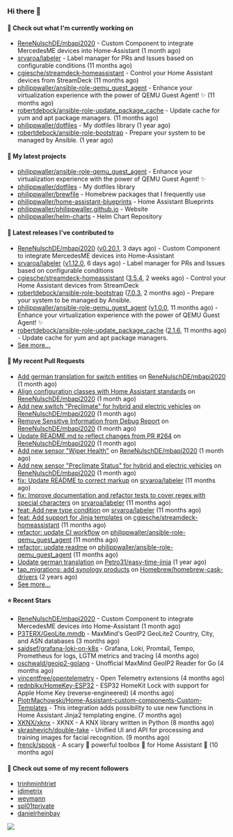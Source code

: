 ### Hi there 👋

#### 👷 Check out what I'm currently working on

- [ReneNulschDE/mbapi2020](https://github.com/ReneNulschDE/mbapi2020) - Custom Component to integrate MercedesME devices into Home-Assistant (1 month ago)
- [srvaroa/labeler](https://github.com/srvaroa/labeler) - Label manager for PRs and Issues based on configurable conditions (11 months ago)
- [cgiesche/streamdeck-homeassistant](https://github.com/cgiesche/streamdeck-homeassistant) - Control your Home Assistant devices from StreamDeck (11 months ago)
- [philippwaller/ansible-role-qemu_guest_agent](https://github.com/philippwaller/ansible-role-qemu_guest_agent) - Enhance your virtualization experience with the power of QEMU Guest Agent! ✨ (11 months ago)
- [robertdebock/ansible-role-update_package_cache](https://github.com/robertdebock/ansible-role-update_package_cache) - Update cache for yum and apt package managers. (11 months ago)
- [philippwaller/dotfiles](https://github.com/philippwaller/dotfiles) - My dotfiles library (1 year ago)
- [robertdebock/ansible-role-bootstrap](https://github.com/robertdebock/ansible-role-bootstrap) - Prepare your system to be managed by Ansible. (1 year ago)

#### 🌱 My latest projects

- [philippwaller/ansible-role-qemu_guest_agent](https://github.com/philippwaller/ansible-role-qemu_guest_agent) - Enhance your virtualization experience with the power of QEMU Guest Agent! ✨
- [philippwaller/dotfiles](https://github.com/philippwaller/dotfiles) - My dotfiles library
- [philippwaller/brewfile](https://github.com/philippwaller/brewfile) - Homebrew packages that I frequently use
- [philippwaller/home-assistant-blueprints](https://github.com/philippwaller/home-assistant-blueprints) - Home Assistant Blueprints
- [philippwaller/philippwaller.github.io](https://github.com/philippwaller/philippwaller.github.io) - Website
- [philippwaller/helm-charts](https://github.com/philippwaller/helm-charts) - Helm Chart Repository

#### 🔭 Latest releases I've contributed to

- [ReneNulschDE/mbapi2020](https://github.com/ReneNulschDE/mbapi2020) ([v0.20.1](https://github.com/ReneNulschDE/mbapi2020/releases/tag/v0.20.1), 3 days ago) - Custom Component to integrate MercedesME devices into Home-Assistant
- [srvaroa/labeler](https://github.com/srvaroa/labeler) ([v1.12.0](https://github.com/srvaroa/labeler/releases/tag/v1.12.0), 6 days ago) - Label manager for PRs and Issues based on configurable conditions
- [cgiesche/streamdeck-homeassistant](https://github.com/cgiesche/streamdeck-homeassistant) ([3.5.4](https://github.com/cgiesche/streamdeck-homeassistant/releases/tag/3.5.4), 2 weeks ago) - Control your Home Assistant devices from StreamDeck
- [robertdebock/ansible-role-bootstrap](https://github.com/robertdebock/ansible-role-bootstrap) ([7.0.3](https://github.com/robertdebock/ansible-role-bootstrap/releases/tag/7.0.3), 2 months ago) - Prepare your system to be managed by Ansible.
- [philippwaller/ansible-role-qemu_guest_agent](https://github.com/philippwaller/ansible-role-qemu_guest_agent) ([v1.0.0](https://github.com/philippwaller/ansible-role-qemu_guest_agent/releases/tag/v1.0.0), 11 months ago) - Enhance your virtualization experience with the power of QEMU Guest Agent! ✨
- [robertdebock/ansible-role-update_package_cache](https://github.com/robertdebock/ansible-role-update_package_cache) ([2.1.6](https://github.com/robertdebock/ansible-role-update_package_cache/releases/tag/2.1.6), 11 months ago) - Update cache for yum and apt package managers.
- [See more...](https://github.com/philippwaller/philippwaller/blob/main/releases.md)

#### 🔨 My recent Pull Requests

- [Add german translation for switch entities](https://github.com/ReneNulschDE/mbapi2020/pull/272) on [ReneNulschDE/mbapi2020](https://github.com/ReneNulschDE/mbapi2020) (1 month ago)
- [Align configuration classes with Home Assistant standards](https://github.com/ReneNulschDE/mbapi2020/pull/270) on [ReneNulschDE/mbapi2020](https://github.com/ReneNulschDE/mbapi2020) (1 month ago)
- [Add new switch &#34;Preclimate&#34; for hybrid and electric vehicles](https://github.com/ReneNulschDE/mbapi2020/pull/269) on [ReneNulschDE/mbapi2020](https://github.com/ReneNulschDE/mbapi2020) (1 month ago)
- [Remove Sensitive Information from Debug Report](https://github.com/ReneNulschDE/mbapi2020/pull/268) on [ReneNulschDE/mbapi2020](https://github.com/ReneNulschDE/mbapi2020) (1 month ago)
- [Update README.md to reflect changes from PR #264](https://github.com/ReneNulschDE/mbapi2020/pull/267) on [ReneNulschDE/mbapi2020](https://github.com/ReneNulschDE/mbapi2020) (1 month ago)
- [Add new sensor &#34;Wiper Health&#34;](https://github.com/ReneNulschDE/mbapi2020/pull/265) on [ReneNulschDE/mbapi2020](https://github.com/ReneNulschDE/mbapi2020) (1 month ago)
- [Add new sensor &#34;Preclimate Status&#34; for hybrid and electric vehicles](https://github.com/ReneNulschDE/mbapi2020/pull/264) on [ReneNulschDE/mbapi2020](https://github.com/ReneNulschDE/mbapi2020) (1 month ago)
- [fix: Update README to correct markup](https://github.com/srvaroa/labeler/pull/130) on [srvaroa/labeler](https://github.com/srvaroa/labeler) (11 months ago)
- [fix: Improve documentation and refactor tests to cover regex with special characters](https://github.com/srvaroa/labeler/pull/129) on [srvaroa/labeler](https://github.com/srvaroa/labeler) (11 months ago)
- [feat: Add new type condition](https://github.com/srvaroa/labeler/pull/128) on [srvaroa/labeler](https://github.com/srvaroa/labeler) (11 months ago)
- [feat: Add support for Jinja templates](https://github.com/cgiesche/streamdeck-homeassistant/pull/218) on [cgiesche/streamdeck-homeassistant](https://github.com/cgiesche/streamdeck-homeassistant) (11 months ago)
- [refactor: update CI workflow](https://github.com/philippwaller/ansible-role-qemu_guest_agent/pull/2) on [philippwaller/ansible-role-qemu_guest_agent](https://github.com/philippwaller/ansible-role-qemu_guest_agent) (11 months ago)
- [refactor: update readme](https://github.com/philippwaller/ansible-role-qemu_guest_agent/pull/1) on [philippwaller/ansible-role-qemu_guest_agent](https://github.com/philippwaller/ansible-role-qemu_guest_agent) (11 months ago)
- [Update german translation](https://github.com/Petro31/easy-time-jinja/pull/16) on [Petro31/easy-time-jinja](https://github.com/Petro31/easy-time-jinja) (1 year ago)
- [tap_migrations: add synology products](https://github.com/Homebrew/homebrew-cask-drivers/pull/3471) on [Homebrew/homebrew-cask-drivers](https://github.com/Homebrew/homebrew-cask-drivers) (2 years ago)
- [See more...](https://github.com/philippwaller/philippwaller/blob/main/pull-requests.md)

#### ⭐ Recent Stars

- [ReneNulschDE/mbapi2020](https://github.com/ReneNulschDE/mbapi2020) - Custom Component to integrate MercedesME devices into Home-Assistant (1 month ago)
- [P3TERX/GeoLite.mmdb](https://github.com/P3TERX/GeoLite.mmdb) - MaxMind&#39;s GeoIP2 GeoLite2 Country, City, and ASN databases (3 months ago)
- [saidsef/grafana-loki-on-k8s](https://github.com/saidsef/grafana-loki-on-k8s) - Grafana, Loki, Promtail, Tempo, Prometheus for logs, LGTM metrics and tracing (4 months ago)
- [oschwald/geoip2-golang](https://github.com/oschwald/geoip2-golang) - Unofficial MaxMind GeoIP2 Reader for Go (4 months ago)
- [vincentfree/opentelemetry](https://github.com/vincentfree/opentelemetry) - Open Telemetry extensions (4 months ago)
- [rednblkx/HomeKey-ESP32](https://github.com/rednblkx/HomeKey-ESP32) - ESP32 HomeKit Lock with support for Apple Home Key (reverse-engineered) (4 months ago)
- [PiotrMachowski/Home-Assistant-custom-components-Custom-Templates](https://github.com/PiotrMachowski/Home-Assistant-custom-components-Custom-Templates) - This integration adds possibility to use new functions in Home Assistant Jinja2 templating engine. (7 months ago)
- [XKNX/xknx](https://github.com/XKNX/xknx) - XKNX - A KNX library written in Python (8 months ago)
- [skrashevich/double-take](https://github.com/skrashevich/double-take) - Unified UI and API for processing and training images for facial recognition. (9 months ago)
- [frenck/spook](https://github.com/frenck/spook) - A scary 👻 powerful toolbox 🧰 for Home Assistant 🏡 (10 months ago)

#### 👯 Check out some of my recent followers

- [trinhminhtriet](https://github.com/trinhminhtriet)
- [idimetrix](https://github.com/idimetrix)
- [weymann](https://github.com/weymann)
- [spl01tprivate](https://github.com/spl01tprivate)
- [danielrheinbay](https://github.com/danielrheinbay)

![](https://hit.yhype.me/github/profile?user_id=1090452)
